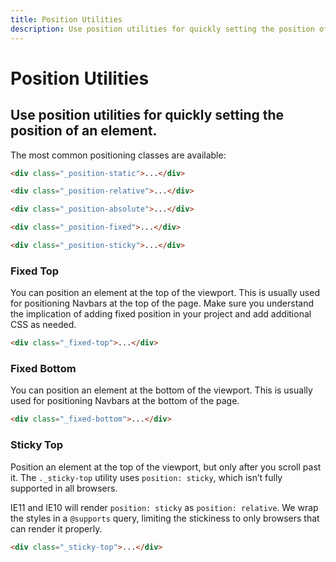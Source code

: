 ```yaml
---
title: Position Utilities
description: Use position utilities for quickly setting the position of an element.
---
```


# Position Utilities
## Use position utilities for quickly setting the position of an element.

The most common positioning classes are available:

~~~html
<div class="_position-static">...</div>
~~~
~~~html
<div class="_position-relative">...</div>
~~~
~~~html
<div class="_position-absolute">...</div>
~~~
~~~html
<div class="_position-fixed">...</div>
~~~
~~~html
<div class="_position-sticky">...</div>
~~~

### Fixed Top
You can position an element at the top of the viewport. This is usually used for positioning Navbars at the top of the page. Make sure you understand the implication of adding fixed position in your project and add additional CSS as needed.

~~~html
<div class="_fixed-top">...</div>
~~~

### Fixed Bottom
You can position an element at the bottom of the viewport. This is usually used for positioning Navbars at the bottom of the page. 

~~~html
<div class="_fixed-bottom">...</div>
~~~

### Sticky Top
Position an element at the top of the viewport, but only after you scroll past it. The `._sticky-top` utility uses `position: sticky`, which isn’t fully supported in all browsers.

IE11 and IE10 will render `position: sticky` as `position: relative`. We wrap the styles in a `@supports` query, limiting the stickiness to only browsers that can render it properly.

~~~html
<div class="_sticky-top">...</div>
~~~

